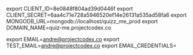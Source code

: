 export CLIENT_ID=8e0848f804ad39d0446f
export CLIENT_SECRET=6aa4c71e728a5946520ef14e26131a535ad58fa6
export MONGODB_URL=mongodb://localhost/quizz_me_prod
export DOMAIN_NAME=quiz-me.projectcodex.co

export EMAIL=andre@projectcodex.co
export TEST_EMAIL=andre@projectcodex.co
export EMAIL_CREDENTIALS=

